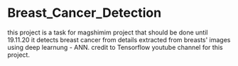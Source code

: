 # Breast_Cancer_Detection
this project is a task for magshimim project that should be done until 19.11.20
it detects breast cancer from details extracted from breasts' images using deep learnung - ANN.
credit to Tensorflow youtube channel for this project.
